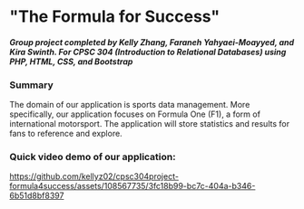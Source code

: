# "The Formula for Success"
#### *Group project completed by Kelly Zhang, Faraneh Yahyaei-Moayyed, and Kira Swinth. For CPSC 304 (Introduction to Relational Databases) using PHP, HTML, CSS, and Bootstrap*

### Summary
The domain of our application is sports data management. More specifically, our application focuses on Formula One (F1), a form of international motorsport. The application will store statistics and results for fans to reference and explore.


### Quick video demo of our application: 
https://github.com/kellyz02/cpsc304project-formula4success/assets/108567735/3fc18b99-bc7c-404a-b346-6b51d8bf8397

